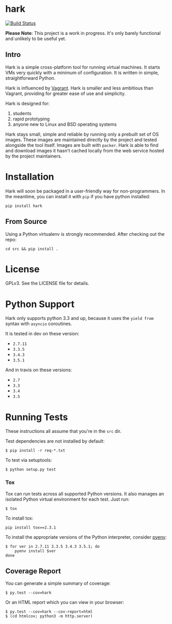 # hark

[![Build Status](https://travis-ci.org/hark-project/hark.svg?branch=develop)](https://travis-ci.org/hark-project/hark)

**Please Note**: This project is a work in progress. It's only barely
functional and unlikely to be useful yet.

## Intro

Hark is a simple cross-platform tool for running virtual machines. It starts
VMs very quickly with a minimum of configuration. It is written in simple,
straightforward Python.

Hark is influenced by [Vagrant](www.vagrantup.com). Hark is smaller
and less ambitious than Vagrant, providing for greater ease of use and
simplicity.

Hark is designed for:

1. students
2. rapid prototyping
3. anyone new to Linux and BSD operating systems

Hark stays small, simple and reliable by running only a prebuilt set of OS
images. These images are maintained directly by the project and tested
alongside the tool itself. Images are built with `packer`. Hark is able to find
and download images it hasn't cached locally from the web service hosted by the
project maintainers.

# Installation

Hark will soon be packaged in a user-friendly way for non-programmers. In the
meantime, you can install it with `pip` if you have python installed:

	pip install hark

## From Source

Using a Python virtualenv is strongly recommended. After checking out the repo:

	cd src && pip install .

# License

GPLv3. See the LICENSE file for details.


# Python Support

Hark only supports python 3.3 and up, because it uses the `yield from` syntax with `asyncio` coroutines.

It is tested in dev on these version:

* `2.7.11`
* `3.3.5`
* `3.4.3`
* `3.5.1`

And in travis on these versions:

* `2.7`
* `3.3`
* `3.4`
* `3.5`

# Running Tests

These instructions all assume that you're in the `src` dir.

Test dependencies are not installed by default:

	$ pip install -r req-*.txt

To test via setuptools:

	$ python setup.py test

### Tox

Tox can run tests across all supported Python versions. It also manages an
isolated Python virtual environment for each test. Just run:

	$ tox

To install tox:

	pip install tox==2.3.1

To install the appropriate versions of the Python interpreter, consider
[pyenv](https://github.com/yyuu/pyenv):

	$ for ver in 2.7.11 3.3.5 3.4.3 3.5.1; do
		pyenv install $ver
	done


## Coverage Report

You can generate a simple summary of coverage:

	$ py.test --cov=hark

Or an HTML report which you can view in your browser:

	$ py.test --cov=hark --cov-report=html
	$ (cd htmlcov; python3 -m http.server)

